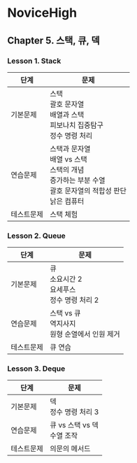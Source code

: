 # NoviceHigh
## Chapter 5. 스택, 큐, 덱
### Lesson 1. Stack
| 단계    | 문제                                                                                |
|-------|-----------------------------------------------------------------------------------|
| 기본문제  | 스택 <br/>괄호 문자열 <br/>배열과 스택 <br/>피보나치 집중탐구 <br/>정수 명령 처리                           |
| 연습문제  | 스택과 문자열 <br/>배열 vs 스택 <br/>스택의 개념 <br/>증가하는 부분 수열 <br/>괄호 문자열의 적합성 판단 <br/>낡은 컴퓨터 |
| 테스트문제 | 스택 체험                                                                             |

### Lesson 2. Queue
| 단계       | 문제                                      |
|------------|-----------------------------------------|
| 기본문제   | 큐 <br/>소요시간 2 <br/>요세푸스 <br/>정수 명령 처리 2 |
| 연습문제   | 스택 vs 큐 <br/>역지사지 <br/>원형 순열에서 인원 제거    |
| 테스트문제 | 큐 연습                                    |

### Lesson 3. Deque
| 단계       | 문제                       |
|------------|--------------------------|
| 기본문제   | 덱 <br/>정수 명령 처리 3        |
| 연습문제   | 큐 vs 스택 vs 덱  <br/>수열 조작 |
| 테스트문제 | 의문의 메서드                  |

